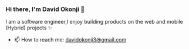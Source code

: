 ### Hi there, I'm David Okonji 👋

I am a software engineer,I enjoy building products on the web and mobile (Hybrid) projects ✨

- 📫 How to reach me: davidokonji3@gmail.com

<!--
**davidokonji/davidokonji** is a ✨ _special_ ✨ repository because its `README.md` (this file) appears on your GitHub profile.

Here are some ideas to get you started:

- 🔭 I’m currently working on ...
- 🌱 I’m currently learning ...
- 👯 I’m looking to collaborate on web and mobile projects
- 🤔 I’m looking for help with ...🧭
- 💬 Ask me about ...
- 📫 How to reach me: ...
- 😄 Pronouns: ...
- ⚡ Fun fact: ...
-->
